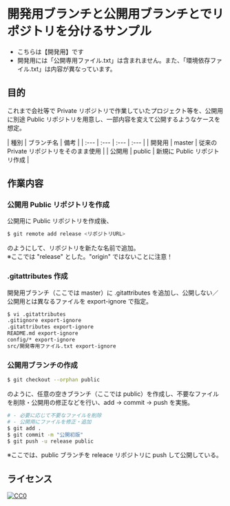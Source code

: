 開発用ブランチと公開用ブランチとでリポジトリを分けるサンプル
============================================================

- こちらは【開発用】です  
- 開発用には「公開専用ファイル.txt」は含まれません。また、「環境依存ファイル.txt」は内容が異なっています。  

## 目的

これまで会社等で Private リポジトリで作業していたプロジェクト等を、公開用に別途 Public リポジトリを用意し、一部内容を変えて公開するようなケースを想定。  

| 種別  | ブランチ名 | 備考 |
| :--- | :--- | :--- | :--- |
| 開発用 | master | 従来の Private リポジトリをそのまま使用 |
| 公開用 | public | 新規に Public リポジトリ作成 |


## 作業内容

### 公開用 Public リポジトリを作成

公開用に Public リポジトリを作成後、

```sh
$ git remote add release <リポジトリURL>
```

のようにして、リポジトリを新たな名前で追加。  
※ここでは "release" とした。"origin" ではないことに注意！


### .gitattributes 作成

開発用ブランチ（ここでは master）に .gitattributes を追加し、公開しない／公開用とは異なるファイルを export-ignore で指定。  

```sh
$ vi .gitattributes
.gitignore export-ignore
.gitattributes export-ignore
README.md export-ignore
config/* export-ignore
src/開発専用ファイル.txt export-ignore
```


### 公開用ブランチの作成

```sh
$ git checkout --orphan public
```

のように、任意の空きブランチ（ここでは public）を作成し、不要なファイルを削除・公開用の修正などを行い、add → commit → push を実施。  

```sh
# - 必要に応じて不要なファイルを削除
# - 公開用にファイルを修正・追加
$ git add .
$ git commit -m "公開初版"
$ git push -u release public
```

※ここでは、public ブランチを releace リポジトリに push して公開している。  


## ライセンス

[![CC0](http://i.creativecommons.org/p/zero/1.0/88x31.png "CC0")](http://creativecommons.org/publicdomain/zero/1.0/deed.ja)

